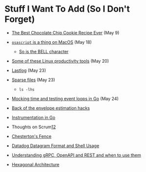 # Stuff I Want To Add (So I Don't Forget)

* [The Best Chocolate Chip Cookie Recipe Ever](https://joyfoodsunshine.com/the-most-amazing-chocolate-chip-cookies/) (May 9)

* [`osascript` is a thing on MacOS](https://ss64.com/osx/osascript.html) (May 18)
   * [So is the BELL character](https://superuser.com/questions/806511/how-can-i-ring-the-audio-bell-within-a-bash-script-running-under-gnu-screen)

* [Some of these Linux productivity tools](https://www.usenix.org/sites/default/files/conference/protected-files/lisa19_maheshwari.pdf) (May 20)

* [Lastlog](https://en.wikipedia.org/wiki/Lastlog) (May 23)

* [Sparse files](https://stackoverflow.com/questions/43126760/what-is-a-sparse-file-and-why-do-we-need-it) (May 23)
  * `ls -lhs`

* [Mocking time and testing event loops in Go](https://dmitryfrank.com/articles/mocking_time_in_go) (May 24)

* [Back of the envelope estimation hacks](http://porkmail.org/era/unix/award.html)

* [Instrumentation in Go](https://gbws.io/articles/instrumentation-in-go/)

* Thoughts on Scrum[1](https://softwareengineering.stackexchange.com/questions/410482/how-do-i-prevent-scrum-from-turning-great-developers-into-average-developers)[2](https://iism.org/article/agile-scrum-is-not-working-51)

* [Chesterton's Fence](https://abovethelaw.com/2014/01/the-fallacy-of-chestertons-fence/?rf=1)

* [Datadog Datagram Format and Shell Usage](https://docs.datadoghq.com/developers/dogstatsd/datagram_shell/?tab=metrics#send-metrics-and-events-using-dogstatsd-and-the-shell)

* [Understanding gRPC, OpenAPI and REST and when to use them](https://cloud.google.com/blog/products/api-management/understanding-grpc-openapi-and-rest-and-when-to-use-them)

* [Hexagonal Architecture](https://eskavision.com/hexagonal-architecture/)




